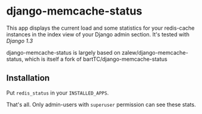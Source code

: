 django-memcache-status
========

This app displays the current load and some statistics for your redis-cache
instances in the index view of your Django admin section. It's tested with
*Django 1.3*

django-memcache-status is largely based on zalew/django-memcache-status, which
is itself a fork of bartTC/django-memcache-status


Installation
---------

Put ``redis_status`` in your ``INSTALLED_APPS``.

That's all. Only admin-users with ``superuser`` permission can see these stats.
